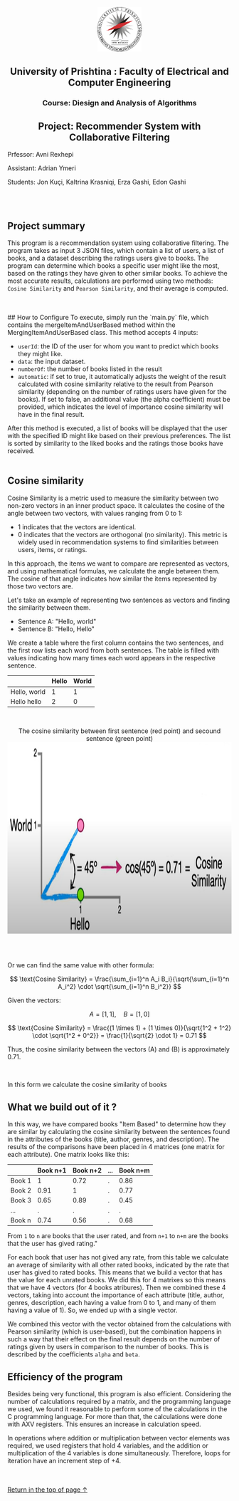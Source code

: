 <p align="center">
  <a>
    <img src="UP logo.png" alt="Logo" height="100">
  </a>

<h2 align="center">University of Prishtina : Faculty of Electrical and Computer Engineering</h2>
<h3 align="center">Course: Diesign and Analysis of Algorithms</h3>
<h2 align="center">Project: Recommender System with Collaborative Filtering</h2>
<p align="left">Prfessor: Avni Rexhepi</p>
<p align="left">Assistant: Adrian Ymeri</p>

<p align="left">Students: Jon Kuçi, Kaltrina Krasniqi, Erza Gashi, Edon Gashi</p><br><br>

</p>

## Project summary

This program is a recommendation system using collaborative filtering. The program takes as input 3 JSON files, which contain a list of users, a list of books, and a dataset describing the ratings users give to books. The program can determine which books a specific user might like the most, based on the ratings they have given to other similar books. To achieve the most accurate results, calculations are performed using two methods: `Cosine Similarity` and `Pearson Similarity`, and their average is computed.
<br><br>

 <br>
## How to Configure
To execute, simply run the `main.py` file, which contains the mergeItemAndUserBased method within the MergingItemAndUserBased class. This method accepts 4 inputs:

 - `userId`: the ID of the user for whom you want to predict which books they might like.
 - `data`: the input dataset.
 - `numberOf`: the number of books listed in the result
 - `automatic`: if set to true, it automatically adjusts the weight of the result calculated with cosine similarity relative to the result from Pearson similarity (depending on the number of ratings users have given for the books). If set to false, an additional value (the alpha coefficient) must be provided, which indicates the level of importance cosine similarity will have in the final result.

After this method is executed, a list of books will be displayed that the user with the specified ID might like based on their previous preferences. The list is sorted by similarity to the liked books and the ratings those books have received.
<br><br>

## Cosine similarity
Cosine Similarity is a metric used to measure the similarity between two non-zero vectors in an inner product space. It calculates the cosine of the angle between two vectors, with values ranging from 0 to 1:

 - 1 indicates that the vectors are identical.
 - 0 indicates that the vectors are orthogonal (no similarity).
This metric is widely used in recommendation systems to find similarities between users, items, or ratings.

In this approach, the items we want to compare are represented as vectors, and using mathematical formulas, we calculate the angle between them. The cosine of that angle indicates how similar the items represented by those two vectors are.

Let's take an example of representing two sentences as vectors and finding the similarity between them.
 - Sentence A: "Hello, world"
 - Sentence B: "Hello, Hello"

We create a table where the first column contains the two sentences, and the first row lists each word from both sentences. The table is filled with values indicating how many times each word appears in the respective sentence.


|                | Hello          | World         |
|----------------|----------------|---------------|
| Hello, world   |        1       |       1       |
| Hello hello    |        2       |       0       |

<br>
<p align="center"> The cosine similarity between first sentence (red point) and secound sentence (green point)
  <br>
<a>
    <img src="img.png" alt="Logo" height="430" align="center">
  </a>
  </p>
<br><br>

Or we can find the same value with other formula:

$$
\text{Cosine Similarity} = \frac{\sum_{i=1}^n A_i B_i}{\sqrt{\sum_{i=1}^n A_i^2} \cdot \sqrt{\sum_{i=1}^n B_i^2}}
$$


Given the vectors:

$$
A = [1, 1], \quad B = [1, 0]
$$

$$
\text{Cosine Similarity} = \frac{(1 \times 1) + (1 \times 0)}{\sqrt{1^2 + 1^2} \cdot \sqrt{1^2 + 0^2}} = \frac{1}{\sqrt{2} \cdot 1} = 0.71
$$

Thus, the cosine similarity between the vectors \(A\) and \(B\) is approximately 0.71.

<br>

In this form we calculate the cosine similarity of books 

## What we build out of it ?
In this way, we have compared books "Item Based" to determine how they are similar by calculating the cosine similarity between the sentences found in the attributes of the books (title, author, genres, and description). The results of the comparisons have been placed in 4 matrices (one matrix for each attribute).
One matrix looks like this:<br>

|                | Book n+1       | Book n+2      | ...           | Book n+m      |
|----------------|----------------|---------------|---------------|---------------|
| Book 1         |        1       |      0.72     |       .       |      0.86     |
| Book 2         |      0.91      |       1       |       .       |      0.77     |
| Book 3         |      0.65      |      0.89     |       .       |      0.45     |
| ...            |       .        |       .       |       .       |      .        |
| Book n         |      0.74      |      0.56     |       .       |      0.68     |

From `1` to `n` are books that the user rated, and from `n+1` to `n+m` are the books that the user has gived rating."

For each book that user has not gived any rate, from this table we calculate an average of similarity with all other rated books, indicated by the rate that user has gived to rated books. This means that we build a vector that has the value for each unrated books. We did this for 4 matrixes so this means that we have 4 vectors (for 4 books atribures). 
Then we combined these 4 vectors, taking into account the importance of each attribute (title, author, genres, description, each having a value from 0 to 1, and many of them having a value of 1). So, we ended up with a single vector.

We combined this vector with the vector obtained from the calculations with Pearson similarity (which is user-based), but the combination happens in such a way that their effect on the final result depends on the number of ratings given by users in comparison to the number of books. This is described by the coefficients `alpha` and `beta`.


## Efficiency of the program
Besides being very functional, this program is also efficient. Considering the number of calculations required by a matrix, and the programming language we used, we found it reasonable to perform some of the calculations in the C programming language. For more than that, the calculations were done with AXV registers. This ensures an increase in calculation speed.

In operations where addition or multiplication between vector elements was required, we used registers that hold 4 variables, and the addition or multiplication of the 4 variables is done simultaneously. Therefore, loops for iteration have an increment step of +4.


<br><br>
   <a href="#top">Return in the top of page ↑</a>
